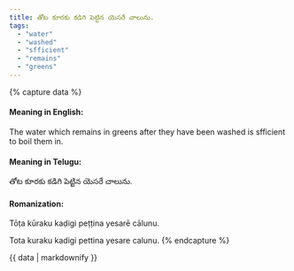 ```yaml
---
title: తోట కూరకు కడిగి పెట్టిన యెసరే చాలును.
tags:
  - "water"
  - "washed"
  - "sfficient"
  - "remains"
  - "greens"
---
```


{% capture data %}
#### Meaning in English:
The water which remains in greens after they have been washed is sfficient to boil them in.

#### Meaning in Telugu:
తోట కూరకు కడిగి పెట్టిన యెసరే చాలును.

#### Romanization:
Tōṭa kūraku kaḍigi peṭṭina yesarē cālunu.

Tota kuraku kadigi pettina yesare calunu.
{% endcapture %}

{{ data | markdownify }}

